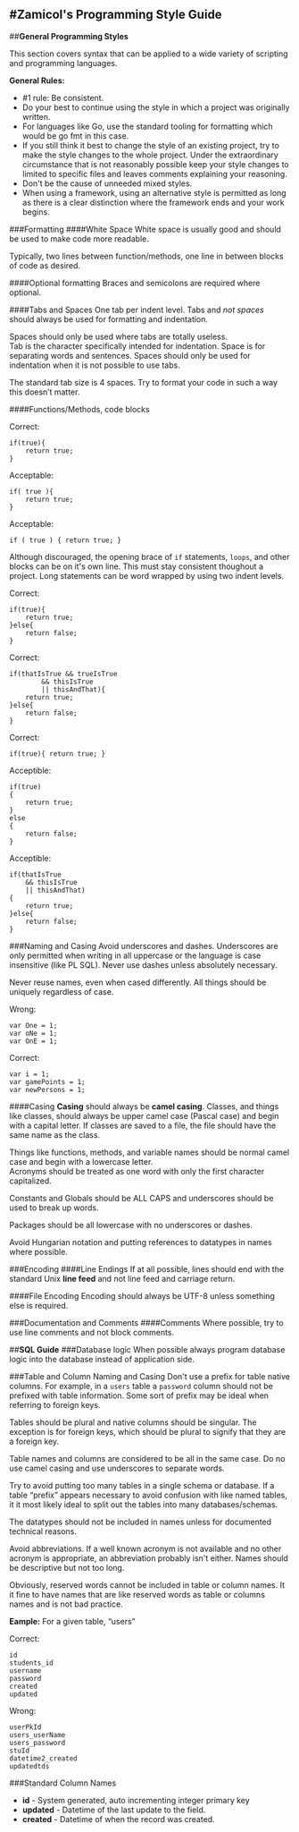 #**Zamicol's Programming Style Guide**
----------

##**General Programming Styles**

This section covers syntax that can be applied to a wide variety of scripting and programming languages.

**General Rules:**

- #1 rule: Be consistent.
- Do your best to continue using the style in which a project was originally written. 
- For languages like Go, use the standard tooling for formatting which would be go fmt in this case. 
- If you still think it best to change the style of an existing project, try to make the style changes to the whole project.  Under the extraordinary circumstance that is not reasonably possible keep your style changes to limited to specific files and leaves comments explaining your reasoning.  
- Don't be the cause of unneeded mixed styles.  
- When using a framework, using an alternative style is permitted as long as there is a clear distinction where the framework ends and your work begins.  


###Formatting
####White Space
White space is usually good and should be used to make code more readable.  

Typically, two lines between function/methods, one line in between blocks of code as desired.  

####Optional formatting
Braces and semicolons are required where optional.  

####Tabs and Spaces
One tab per indent level.  Tabs and *not spaces* should always be used for formatting and indentation.   

Spaces should only be used where tabs are totally useless.  
Tab is the character specifically intended for indentation.  Space is for separating words and sentences.  Spaces should only be used for indentation when it is not possible to use tabs.  

The standard tab size is 4 spaces.  Try to format your code in such a way this doesn’t matter.  

####Functions/Methods, code blocks

Correct:

    if(true){
    	return true;
    }

Acceptable:

    if( true ){
        return true;
    }
    
Acceptable:

    if ( true ) { return true; }

Although discouraged, the opening brace of `if` statements, `loops`, and other blocks can be on it's own line. This must stay consistent thoughout a project. Long statements can be word wrapped by using two indent levels.  

Correct:

    if(true){
    	return true;
    }else{
    	return false;
    }

Correct:

    if(thatIsTrue && trueIsTrue
			&& thisIsTrue
			|| thisAndThat){
        return true;
    }else{
	    return false;
    }

Correct:

    if(true){ return true; }

Acceptible:

    if(true)
    {
    	return true;
    }
    else
    {
    	return false;
    }

Acceptible:

    if(thatIsTrue 
    	&& thisIsTrue
    	|| thisAndThat)
    {
        return true;
    }else{
    	return false;
    }

###Naming and Casing
Avoid underscores and dashes.  Underscores are only permitted when writing in all uppercase or the language is case insensitive (like PL SQL). Never use dashes unless absolutely necessary.  

Never reuse names, even when cased differently. All things should be uniquely regardless of case.  

Wrong:

    var One = 1;
    var oNe = 1;
    var OnE = 1;

Correct:

    var i = 1;
    var gamePoints = 1;
    var newPersons = 1;

####Casing
**Casing** should always be **camel casing**.  Classes, and things like classes, should always be upper camel case (Pascal case) and begin with a capital letter.  If classes are saved to a file, the file should have the same name as the class.

Things like functions, methods, and variable names should be normal camel case and begin with a lowercase letter.  
Acronyms should be treated as one word with only the first character capitalized.  

Constants and Globals should be ALL CAPS and underscores should be used to break up words.  

Packages should be all lowercase with no underscores or dashes.  

Avoid Hungarian notation and putting references to datatypes in names where possible.  

###Encoding
####Line Endings
If at all possible, lines should end with the standard Unix **line feed** and not line feed and carriage return.

####File Encoding
Encoding should always be UTF-8 unless something else is required.  


###Documentation and Comments
####Comments
Where possible, try to use line comments and not block comments.  


##**SQL Guide**
###Database logic
When possible always program database logic into the database instead of application side.  


###Table and Column Naming and Casing
Don't use a prefix for table native columns.  For example, in a `users` table a `password` column should not be prefixed with table information.  Some sort of prefix may be ideal when referring to foreign keys.

Tables should be plural and native columns should be singular.  The exception is for foreign keys, which should be plural to signify that they are a foreign key.  

Table names and columns are considered to be all in the same case.  Do no use camel casing and use underscores to separate words.  

Try to avoid putting too many tables in a single schema or database.  If a table “prefix” appears necessary to avoid confusion with like named tables, it it most likely ideal to split out the tables into many databases/schemas.  

The datatypes should not be included in names unless for documented technical reasons.

Avoid abbreviations.  If a well known acronym is not available and no other acronym is appropriate, an abbreviation probably isn't either.  Names should be descriptive but not too long.

Obviously, reserved words cannot be included in table or column names.  It it fine to have names that are like reserved words as table or columns names and is not bad practice.  

**Eample:** For a given table, “users”

Correct:

    id
    students_id
    username
    password
    created
    updated

Wrong:

    userPkId
    users_userName
    users_password
    stuId
    datetime2_created
    updatedtds


###Standard Column Names
 - **id** - System generated, auto incrementing integer primary key
 - **updated** - Datetime of the last update to the field.   
 - **created** - Datetime of when the record was created.  
 

